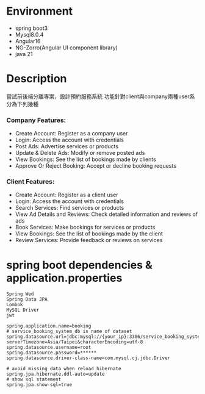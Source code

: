 # Environment
* spring boot3
* Mysql8.0.4
* Angular16
* NG-Zorro(Angular UI component library)
* java 21

# Description
嘗試前後端分離專案，設計預約服務系統
功能針對client與company兩種user系分為下列幾種
### Company Features:
- Create Account: Register as a company user
- Login: Access the account with credentials
- Post Ads: Advertise services or products
- Update & Delete Ads: Modify or remove posted ads
- View Bookings: See the list of bookings made by clients
- Approve Or Reject Booking: Accept or decline booking requests

### Client Features:
- Create Account: Register as a client user
- Login: Access the account with credentials
- Search Services: Find services or products
- View Ad Details and Reviews: Check detailed information and reviews of ads
- Book Services: Make bookings for services or products
- View Bookings: See the list of bookings made by the client
- Review Services: Provide feedback or reviews on services

# spring boot dependencies & application.properties

```
Spring Wed
Spring Data JPA
Lombok
MySQL Driver
jwt
```

```properties
spring.application.name=booking
# service_booking_system_db is name of dataset
spring.datasource.url=jdbc:mysql://{your_ip}:3306/service_booking_system_db?serverTimezone=Asia/Taipei&characterEncoding=utf-8
spring.datasource.username=root
spring.datasource.password=******
spring.datasource.driver-class-name=com.mysql.cj.jdbc.Driver

# avoid missing data when reload hibernate
spring.jpa.hibernate.ddl-auto=update
# show sql statement
spring.jpa.show-sql=true
```
